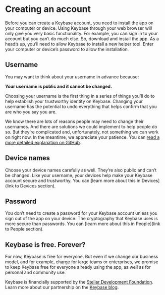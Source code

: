 # Creating an account
Before you can create a Keybase account, you need to install the app on your computer or device. Using Keybase through your web browser will only give you very basic functionality. For example, you can sign in to your account but you can’t do much else. So, download and install the app. 
As a head’s up, you’ll need to allow Keybase to install a new helper tool. Enter your computer or device’s password to allow the installation.

## Username  
You may want to think about your username in advance because: 

**Your username is public and it cannot be changed.**

Choosing your username is the first thing in a series of things you’ll do to help establish your trustworthy identity on Keybase. Changing your username has the potential to undo everything that helps confirm that you are who you say you are. 

We know there are lots of reasons people may need to change their usernames. And there are solutions we could implement to help people do so. But they’re complicated and, unfortunately, not something we can work on right now. In the meantime, we appreciate your patience. You can [read a more detailed explanation on GitHub](https://github.com/keybase/keybase-issues/issues/2842#issuecomment-283706335).

## Device names
Choose your device names carefully as well. They’re also public and can’t be changed. Like your username, your devices help make your Keybase account secure and trustworthy. You can [learn more about this in Devices](link to Devices section).

## Password
You don’t need to create a password for your Keybase account unless you sign out of the app on your device. The cryptography that Keybase uses is more secure than passwords. You can [learn more about this in People](link to People section).

## Keybase is free. Forever?
For now, Keybase is free for everyone. But even if we change our business model, and for example, charge for large teams or enterprises, we promise to keep Keybase free for everyone already using the app, as well as for personal and community use.

Keybase is financially supported by the [Stellar Development Foundation](https://www.stellar.org/foundation/). Learn more about our partnership on the [Keybase blog](https://keybase.io/blog/keybase-stellar).
